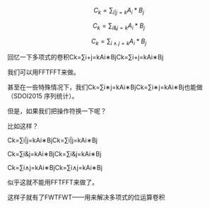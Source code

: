 $$C_k=\sum_{i|j=k}A_i*B_j$$

$$C_k=\sum_{i\&j=k}A_i*B_j$$

$$C_k=\sum_{i\wedge j=k}A_i*B_j$$



回忆一下多项式的卷积Ck=∑i+j=kAi∗BjCk=∑i+j=kAi∗Bj

我们可以用FFTFFT来做。

甚至在一些特殊情况下，我们Ck=∑i∗j=kAi∗BjCk=∑i∗j=kAi∗Bj也能做（SDOI2015 序列统计）。

但是，如果我们把操作符换一下呢？

比如这样？

Ck=∑i|j=kAi∗BjCk=∑i|j=kAi∗Bj

Ck=∑i&j=kAi∗BjCk=∑i&j=kAi∗Bj

Ck=∑i∧j=kAi∗BjCk=∑i∧j=kAi∗Bj

似乎这就不能用FFTFFT来做了。

这样子就有了FWTFWT——用来解决多项式的位运算卷积